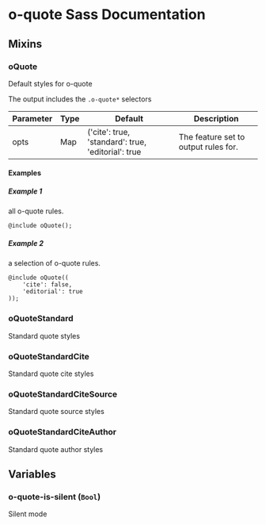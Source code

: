# o-quote Sass Documentation
## Mixins
### oQuote
Default styles for o-quote


The output includes the `.o-quote*` selectors

| Parameter | Type | Default | Description |
| ---- | ---- | ------- | ----------- |
| opts | Map | ('cite': true, 'standard': true, 'editorial': true |The feature set to output rules for. |
#### Examples
##### Example 1
all o-quote rules.

```Output
@include oQuote();
```
##### Example 2
a selection of o-quote rules.

```Output
@include oQuote((
	'cite': false,
	'editorial': true
));
```
### oQuoteStandard
Standard quote styles

### oQuoteStandardCite
Standard quote cite styles

### oQuoteStandardCiteSource
Standard quote source styles

### oQuoteStandardCiteAuthor
Standard quote author styles

## Variables
### o-quote-is-silent (`Bool`)
Silent mode


